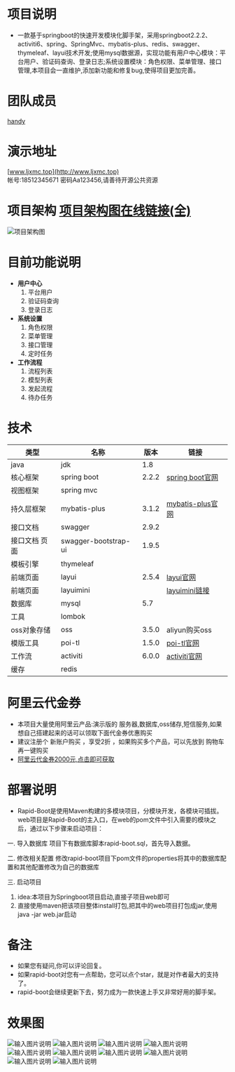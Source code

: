# 项目说明    
- 一款基于springboot的快速开发模块化脚手架，采用springboot2.2.2、activiti6、spring、SpringMvc、mybatis-plus、redis、swagger、thymeleaf、layui技术开发;使用mysql数据源，实现功能有用户中心模块：平台用户、验证码查询、登录日志;系统设置模块：角色权限、菜单管理、接口管理,本项目会一直维护,添加新功能和修复bug,使得项目更加完善。  

# 团队成员  
[handy](http://gitee.com/handy-git)    

# 演示地址  
[www.ljxmc.top](http://www.ljxmc.top)    
帐号:18512345671 密码Aa123456,请善待开源公共资源  

# 项目架构 [项目架构图在线链接(全)](https://www.processon.com/view/link/5d707ed0e4b08987f5509ca5)
![项目架构图](https://images.gitee.com/uploads/images/2019/0905/152325_8eb8c398_1604115.jpeg "1567668185(1).jpg")
 
# 目前功能说明
-  **用户中心** 
    1. 平台用户
    2. 验证码查询
    3. 登录日志
-  **系统设置** 
    1. 角色权限
    2. 菜单管理
    3. 接口管理
    4. 定时任务
-  **工作流程** 
    1. 流程列表
    2. 模型列表
    3. 发起流程
    4. 待办任务
# 技术
|  类型   |   名称  |   版本  |  链接   |
| ---  | --- | --- | --- |
|  java  |  jdk   |  1.8   |     |
|  核心框架|   spring boot  |  2.2.2   |  [spring boot官网](https://spring.io/projects/spring-boot/ )  |
|  视图框架|   spring mvc  |     |  |
|  持久层框架   |   mybatis-plus  |  3.1.2   |   [mybatis-plus官网](https://mp.baomidou.com/)  |
|  接口文档   |  swagger   |  2.9.2   |     |
|  接口文档 页面   |  swagger-bootstrap-ui|  1.9.5|     |
|  模板引擎   |   thymeleaf  |    |     |
|  前端页面   |   layui|  2.5.4   |  [layui官网](https://www.layui.com/)   |
|  前端页面   |   layuimini|   |  [layuimini链接](https://gitee.com/zhongshaofa/layuimini)   |
|  数据库   |   mysql|  5.7   |     |
|   工具  |   lombok|     |     |
|  oss对象存储   |   oss|  3.5.0   |   aliyun购买oss  |
|  模版工具   |   poi-tl|   1.5.0  |  [poi-tl官网](http://deepoove.com/poi-tl/ )  |
|  工作流|   activiti|   6.0.0  |  [activiti官网](https://www.activiti.org/)  |
|  缓存|   redis|    |   |

# 阿里云代金券
- 本项目大量使用阿里云产品:演示版的 服务器,数据库,oss储存,短信服务,如果想自己搭建起来的话可以领取下面代金券优惠购买
- 建议注册个 新账户购买 ，享受2折 ，如果购买多个产品，可以先放到 购物车 再一键购买
- [阿里云代金券2000元,点击即可获取](https://promotion.aliyun.com/ntms/yunparter/invite.html?userCode=zdax7tgo)

# 部署说明
- Rapid-Boot是使用Maven构建的多模块项目，分模块开发，各模块可插拔。web项目是Rapid-Boot的主入口，在web的pom文件中引入需要的模块之后，通过以下步骤来启动项目：

一. 导入数据库
项目下有数据库脚本rapid-boot.sql，首先导入数据。

二. 修改相关配置
修改rapid-boot项目下pom文件的properties将其中的数据库配置和其他配置修改为自己的数据库

三. 启动项目
1. idea:本项目为Springboot项目启动,直接子项目web即可
2. 直接使用maven把该项目整体install打包,把其中的web项目打包成jar,使用java -jar web.jar启动

# 备注
- 如果您有疑问,你可以评论回复。
- 如果rapid-boot对您有一点帮助，您可以点个star，就是对作者最大的支持了。
- rapid-boot会继续更新下去，努力成为一款快速上手又非常好用的脚手架。

# 效果图
![输入图片说明](https://images.gitee.com/uploads/images/2019/0910/121313_7fc17c46_1604115.jpeg "1.jpg")
![输入图片说明](https://images.gitee.com/uploads/images/2019/0910/121322_143a00cb_1604115.jpeg "2.jpg")
![输入图片说明](https://images.gitee.com/uploads/images/2019/0910/121330_4b6932cc_1604115.png "3.png")
![输入图片说明](https://images.gitee.com/uploads/images/2019/0910/121338_c3b05ede_1604115.png "4.png")
![输入图片说明](https://images.gitee.com/uploads/images/2019/0910/121347_302f9363_1604115.png "5.png")
![输入图片说明](https://images.gitee.com/uploads/images/2019/0910/121355_61de010f_1604115.png "6.png")
![输入图片说明](https://images.gitee.com/uploads/images/2019/0910/121403_29bd15f2_1604115.png "7.png")
![输入图片说明](https://images.gitee.com/uploads/images/2019/0910/121532_7a7120a6_1604115.png "8.png")
![输入图片说明](https://images.gitee.com/uploads/images/2019/0910/121540_f6063d85_1604115.png "9.png")
![输入图片说明](https://images.gitee.com/uploads/images/2019/0910/121548_ee131772_1604115.png "10.png")
